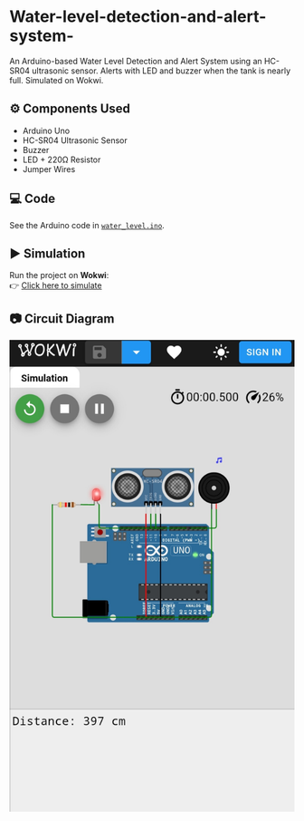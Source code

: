 # Water-level-detection-and-alert-system-
An Arduino-based Water Level Detection and Alert System using an HC-SR04 ultrasonic sensor. Alerts with LED and buzzer when the tank is nearly full. Simulated on Wokwi.
## ⚙️ Components Used
- Arduino Uno  
- HC-SR04 Ultrasonic Sensor  
- Buzzer  
- LED + 220Ω Resistor  
- Jumper Wires  
## 💻 Code
See the Arduino code in [`water_level.ino`](water_level_detection_and_alert_system.ino).

## ▶️ Simulation
Run the project on **Wokwi**:  
👉 [Click here to simulate](https://wokwi.com/projects/441423467596955649)  

## 📷 Circuit Diagram
![Circuit Diagram](IMG_20250907_162901.jpg)

